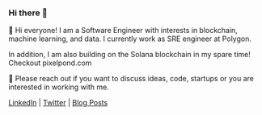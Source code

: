 ### Hi there 👋


:dragon_face: Hi everyone! I am a Software Engineer with interests in blockchain, machine learning, and data. 
I currently work as SRE engineer at Polygon. 

In addition, I am also building on the Solana blockchain in my spare time! Checkout pixelpond.com


:calling: Please reach out if you want to discuss ideas, code, startups or you are interested in working with me. 

[LinkedIn](https://www.linkedin.com/in/noahcp/) | [Twitter](https://twitter.com/technotechkid) | [Blog Posts](https://noah40povis.medium.com/)
